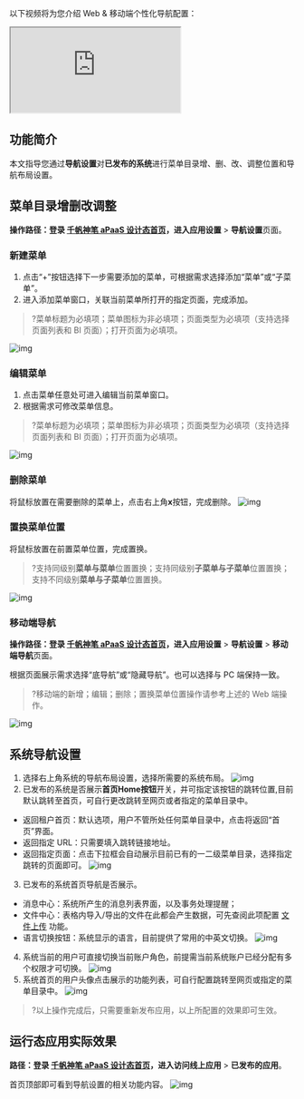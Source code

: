 以下视频将为您介绍 Web & 移动端个性化导航配置：
<div class="doc-video-mod"><iframe src="https://cloud.tencent.com/edu/learning/quick-play/3565-61848?source=gw.doc.media&withPoster=1&notip=1"></iframe></div>


## 功能简介

本文指导您通过**导航设置**对**已发布的系统**进行菜单目录增、删、改、调整位置和导航布局设置。

## 菜单目录增删改调整
**操作路径：**登录 [千帆神笔 aPaaS 设计态首页](https://apaas.cloud.tencent.com/)，进入**应用设置** > **导航设置**页面。
 


### 新建菜单
1. 点击“+”按钮选择下一步需要添加的菜单，可根据需求选择添加“菜单”或“子菜单”。
2. 进入添加菜单窗口，关联当前菜单所打开的指定页面，完成添加。  
>?菜单标题为必填项；菜单图标为非必填项；页面类型为必填项（支持选择页面列表和 BI 页面）；打开页面为必填项。
>
![img](https://qcloudimg.tencent-cloud.cn/raw/14a09d1048b8bacaf63593cb4939d168.gif)

### 编辑菜单
1. 点击菜单任意处可进入编辑当前菜单窗口。
2. 根据需求可修改菜单信息。  
>?菜单标题为必填项；菜单图标为非必填项；页面类型为必填项（支持选择页面列表和 BI 页面）；打开页面为必填项。
>
![img](https://qcloudimg.tencent-cloud.cn/raw/ae91bc193f5d4275f2486d5aeb2ef346.png)

### 删除菜单
将鼠标放置在需要删除的菜单上，点击右上角**x**按钮，完成删除。
![img](https://qcloudimg.tencent-cloud.cn/raw/a97b152251e918b58b2a85f8fc2d5f01.png)

### 置换菜单位置
将鼠标放置在前置菜单位置，完成置换。  
>?支持同级别**菜单与菜单**位置置换；支持同级别**子菜单与子菜单**位置置换；支持不同级别**菜单与子菜单**位置置换。
>
![img](https://qcloudimg.tencent-cloud.cn/raw/3c7c1cd1079dab80717c5245e1c0acef.gif)


### 移动端导航
**操作路径：**登录 [千帆神笔 aPaaS 设计态首页](https://apaas.cloud.tencent.com/)，进入**应用设置** > **导航设置** > **移动端导航**页面。

根据页面展示需求选择“底导航”或“隐藏导航”。也可以选择与 PC 端保持一致。  
>?移动端的新增；编辑；删除；置换菜单位置操作请参考上述的 Web 端操作。
>
![img](https://qcloudimg.tencent-cloud.cn/raw/f91f03188e18de9b939402dc424a747a.png)


## 系统导航设置

1. 选择右上角系统的导航布局设置，选择所需要的系统布局。
![img](https://qcloudimg.tencent-cloud.cn/raw/108b061a2a0f78bf8fa2223f628d13e5.png)
2. 已发布的系统是否展示**首页Home按钮**开关，并可指定该按钮的跳转位置,目前默认跳转至首页，可自行更改跳转至网页或者指定的菜单目录中。  
  - 返回租户首页：默认选项，用户不管所处任何菜单目录中，点击将返回“首页”界面。
  - 返回指定 URL：只需要填入跳转链接地址。  
  - 返回指定页面：点击下拉框会自动展示目前已有的一二级菜单目录，选择指定跳转的页面即可。
![img](https://qcloudimg.tencent-cloud.cn/raw/f26bbd761234b336f0eb7597e9d4608d.png)
3. 已发布的系统首页导航是否展示。  
  - 消息中心：系统所产生的消息列表界面，以及事务处理提醒；  
  - 文件中心：表格内导入/导出的文件在此都会产生数据，可先查阅此项配置 [文件上传](https://cloud.tencent.com/document/product/1365/67982) 功能。
  - 语言切换按钮：系统显示的语言，目前提供了常用的中英文切换。
![img](https://qcloudimg.tencent-cloud.cn/raw/8806409cf5d9448d596c505205454778.png)
4. 系统当前的用户可直接切换当前账户角色，前提需当前系统账户已经分配有多个权限才可切换。
![img](https://qcloudimg.tencent-cloud.cn/raw/0fdee14c157d2dd6e640d15d367a9676.png)
5. 系统首页的用户头像点击展示的功能列表，可自行配置跳转至网页或指定的菜单目录中。
![img](https://qcloudimg.tencent-cloud.cn/raw/3867576f0e3ad6fabbdb5a0687c6797b.png)
>?以上操作完成后，只需要重新发布应用，以上所配置的效果即可生效。  

## 运行态应用实际效果
**路径：**登录 [千帆神笔 aPaaS 设计态首页](https://apaas.cloud.tencent.com/)，进入**访问线上应用** > **已发布的应用**。  

首页顶部即可看到导航设置的相关功能内容。
![img](https://qcloudimg.tencent-cloud.cn/raw/2056014b7aaa2415eeced5f3f0c8a32c.png)

